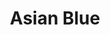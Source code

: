 ---
layout: piece
collection_: jewelry
title: Asian Blue
image: asian-blue.jpg
media: Mixed Beads
dimensions: 8½" hanging
description: Blue red mixed beads, clay and metal findings with beaded and button clasp/
price: $20
create_date: 2012
---